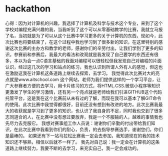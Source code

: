 # hackathon
心得：因为对计算机的兴趣，我选择了计算机及科学与技术这个专业，来到了这个学校对编程充满兴趣的我，当我听到了这个可以从零基础教学的比赛，我就立马报了名，当初就是为了可以从这个比赛中学习更多的关于计算机的东西，现如今，此次比赛也将要结束了，在这个过程中我也学习到了很多新的知识，在这里特别的感谢这次比赛的主办方和教学的老师，感谢你们的辛劳付出，让我们学到了更多的知识。参赛前和参赛后，我最大的看法和改观就是我发现了自己要学的东西还有很多，本以为会一点C语言基础的我面对编程可以很轻松但我发现自己对编程的片面认识，经过这几次的学习和站点的练习，我也认识到所谓人外有人的感觉，但这也在激励这我在计算机这条道路上继续去探索，去学习。
我觉得此次比赛对大的亮点就是www.aitschool.com 这个网站，老师为我们提供这样的一个学习平台，让广大参赛者方便的去学习，用卡片练习的方式，将HTML.CSS.微信小程序等知识更激发了学生的学习激情，还有另一个亮点就是老师给我们引进GITHUB这个代码托管平台，这是我在这个比赛前从未有过的了解，而现在我可以基本了解GIT命令的使用。此次比赛中我觉得都很好，目前还没有想到有改进的地方。此次比赛我最大的收获就是学习到了更多的知识，也认识了我自身的不足，同时我也交到了很多志同道合的人，在比赛中没有想过要放弃，我是一个不服输的人，越难的事情我也先尽力去克服它。
我想对赛事组工作人员说：谢谢你们辛勤的付出带给我们知识，在此次比赛中我看到你们的耐心，负责，的去指导参赛选手，谢谢您们，你们是最棒的。
如果还有下一站马拉松比赛我一定会去参加，我知道现在的我的技术知识还不够熟，相信以后就不一样了。
    我先对自己说：<span>我一定会在计算机的这条道路上继续努力，我要不断的去学习，来充实自己，我一定会成功的。</span>